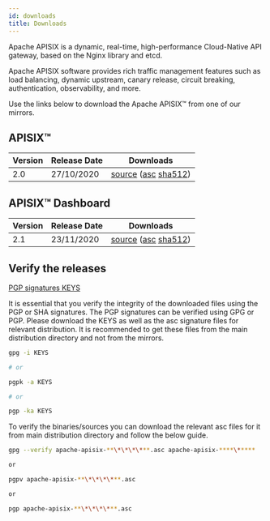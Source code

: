 ```yaml
---
id: downloads
title: Downloads
---
```

Apache APISIX is a dynamic, real-time, high-performance Cloud-Native API gateway, based on the Nginx library and etcd.

Apache APISIX software provides rich traffic management features such as load balancing, dynamic upstream, canary release, circuit breaking, authentication, observability, and more.

Use the links below to download the Apache APISIX™ from one of our mirrors.

## APISIX™

| Version | Release Date | Downloads                                                                                                                                                                                                                                                                                                             |
| ------- | ------------ | --------------------------------------------------------------------------------------------------------------------------------------------------------------------------------------------------------------------------------------------------------------------------------------------------------------------- |
| 2.0     | 27/10/2020   | [source](https://www.apache.org/dyn/closer.cgi/apisix/2.0/apache-apisix-2.0-src.tgz) ([asc](https://downloads.apache.org/apisix/2.0/apache-apisix-2.0-src.tgz.asc) [sha512](https://downloads.apache.org/apisix/2.0/apache-apisix-2.0-src.tgz.sha512))

## APISIX™ Dashboard

| Version | Release Date | Downloads                                                                                                                                                                                                                                                                                                       |
| ------- | ------------ | --------------------------------------------------------------------------------------------------------------------------------------------------------------------------------------------------------------------------------------------------------------------------------------------------------------- |
| 2.1     | 23/11/2020   | [source](https://www.apache.org/dyn/closer.cgi/apisix/dashboard-2.1/apache-apisix-dashboard-2.1-src.tgz) ([asc](https://downloads.apache.org/apisix/dashboard-2.1/apache-apisix-dashboard-2.1-src.tgz.asc) [sha512](https://downloads.apache.org/apisix/dashboard-2.1/apache-apisix-dashboard-2.1-src.tgz.sha512)) |

## Verify the releases

[PGP signatures KEYS](https://downloads.apache.org/apisix/KEYS)

It is essential that you verify the integrity of the downloaded files using the PGP or SHA signatures. The PGP signatures can be verified using GPG or PGP. Please download the KEYS as well as the asc signature files for relevant distribution. It is recommended to get these files from the main distribution directory and not from the mirrors.

```sh
gpg -i KEYS

# or

pgpk -a KEYS

# or

pgp -ka KEYS
```

To verify the binaries/sources you can download the relevant asc files for it from main distribution directory and follow the below guide.

```sh
gpg --verify apache-apisix-**\*\*\*\***.asc apache-apisix-****\*****

or

pgpv apache-apisix-**\*\*\*\***.asc

or

pgp apache-apisix-**\*\*\*\***.asc
```

